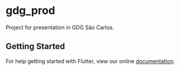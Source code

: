# gdg_prod

Project for presentation in GDG São Carlos.

## Getting Started

For help getting started with Flutter, view our online
[documentation](https://flutter.io/).

